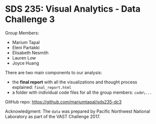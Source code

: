 
<!-- README.md is generated from README.Rmd. Please edit that file -->

# SDS 235: Visual Analytics - Data Challenge 3

Group Members:

-   Marium Tapal
-   Eleni Partakki
-   Elisabeth Nesmith
-   Lauren Low
-   Joyce Huang

There are two main components to our analysis:

-   the **final report** with all the visualizations and thought process
    explained: `final_report.html`
-   a folder with individual code files for all the group members:
    `code\...`

GitHub repo: <https://github.com/mariumtapal/sds235-dc3>

Acknowledgment: The `data` was prepared by Pacific Northwest National
Laboratory as part of the VAST Challenge 2017.

